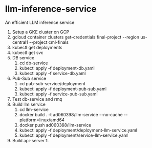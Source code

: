 # llm-inference-service
An efficient LLM inference service

1. Setup a GKE cluster on GCP
2. gcloud container clusters get-credentials final-project --region us-central1 --project cml-finals
3. kubectl get deployments
4. kubectl get svc
5. DB service
   1. cd db-service
   2. kubectl apply -f deployment-db.yaml
   3. kubectl apply -f service-db.yaml
6. Pub-Sub service
   1. cd pub-sub-service/deployment
   2. kubectl apply -f deployment-pub-sub.yaml
   3. kubectl apply -f service-pub-sub.yaml
7. Test db-service and rmq
8. Build llm service
   1. cd llm-service
   2. docker build . -t ad060398/llm-service --no-cache --platform=linux/amd64
   3. docker push ad060398/llm-service
   4. kubectl apply -f deployment/deployment-llm-service.yaml
   5. kubectl apply -f deployment/service-llm-service.yaml
9. Build api-server
   1.  
